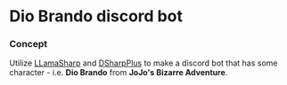 # Dio Brando discord bot
### Concept
Utilize [LLamaSharp](https://github.com/SciSharp/LLamaSharp) and [DSharpPlus](https://github.com/DSharpPlus/DSharpPlus)
to make a discord bot that has some character - i.e. **Dio Brando** from **JoJo's Bizarre Adventure**.